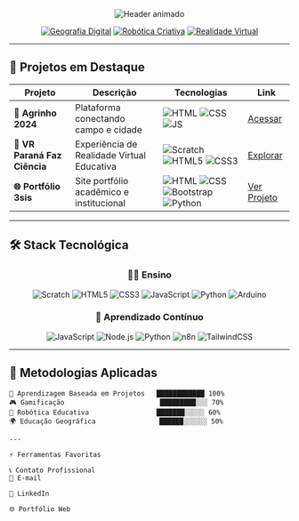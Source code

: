 <div align="center">

<!-- Header Animado -->
<img src="https://readme-typing-svg.demolab.com?font=Fira+Code&size=30&duration=4000&pause=1000&color=2DCD5F&center=true&vCenter=true&width=600&lines=👨🏫+Prof.+Bruno+Carvalho;💻+Professor+Tecnológico;🌱+Educador+Inovador" alt="Header animado" />

<!-- Badges Temáticos -->
[![Geografia Digital](https://img.shields.io/badge/🌐-Geografia_Digital-2DCD5F?style=for-the-badge)](#)
[![Robótica Criativa](https://img.shields.io/badge/🤖-Robótica_Criativa-5E17EB?style=for-the-badge)](#)
[![Realidade Virtual](https://img.shields.io/badge/🥽-Realidade_Virtual-009688?style=for-the-badge)](#)

</div>

---

## 🚀 Projetos em Destaque

| Projeto | Descrição | Tecnologias | Link |
|---------|-----------|-------------|------|
| **🌾 Agrinho 2024** | Plataforma conectando campo e cidade | ![HTML](https://img.shields.io/badge/HTML-E34F26?logo=html5&logoColor=white) ![CSS](https://img.shields.io/badge/CSS-1572B6?logo=css3&logoColor=white) ![JS](https://img.shields.io/badge/JS-F7DF1E?logo=javascript&logoColor=black) | [Acessar](https://lobosilencioso.github.io/agrinho_2024/) |
| **🥽 VR Paraná Faz Ciência** | Experiência de Realidade Virtual Educativa | ![Scratch](https://img.shields.io/badge/Scratch-4D97FF?logo=scratch&logoColor=white) ![HTML5](https://img.shields.io/badge/HTML5-E34F26?logo=html5&logoColor=white) ![CSS3](https://img.shields.io/badge/CSS3-1572B6?logo=css3&logoColor=white) | [Explorar](https://vrpfc.vercel.app/) |
| **🌐 Portfólio 3sis** | Site portfólio acadêmico e institucional | ![HTML](https://img.shields.io/badge/HTML-E34F26?logo=html5&logoColor=white) ![CSS](https://img.shields.io/badge/CSS-1572B6?logo=css3&logoColor=white) ![Bootstrap](https://img.shields.io/badge/Bootstrap-7952B3?logo=bootstrap&logoColor=white) ![Python](https://img.shields.io/badge/Python-3776AB?logo=python&logoColor=white) | [Ver Projeto](https://example.com) |

---

## 🛠️ Stack Tecnológica

<div align="center">

### 👨🏫 Ensino
![Scratch](https://img.shields.io/badge/Scratch-4D97FF?logo=scratch&logoColor=white)
![HTML5](https://img.shields.io/badge/HTML5-E34F26?logo=html5&logoColor=white)
![CSS3](https://img.shields.io/badge/CSS3-1572B6?logo=css3&logoColor=white)
![JavaScript](https://img.shields.io/badge/JavaScript-F7DF1E?logo=javascript&logoColor=black)
![Python](https://img.shields.io/badge/Python-3776AB?logo=python&logoColor=white)
![Arduino](https://img.shields.io/badge/Arduino-00979D?logo=arduino&logoColor=white)

### 🔭 Aprendizado Contínuo
![JavaScript](https://img.shields.io/badge/JavaScript-F7DF1E?logo=javascript&logoColor=black)
![Node.js](https://img.shields.io/badge/Node.js-339933?logo=node.js&logoColor=white)
![Python](https://img.shields.io/badge/Python-3776AB?logo=python&logoColor=white)
![n8n](https://img.shields.io/badge/n8n-F28D00?logo=n8n&logoColor=white)
![TailwindCSS](https://img.shields.io/badge/TailwindCSS-06B6D4?logo=tailwindcss&logoColor=white)

</div>

---

## 🎯 Metodologias Aplicadas

```text
🔄 Aprendizagem Baseada em Projetos   ████████████ 100%
🎮 Gamificação                        █████████░░░ 70%
🤖 Robótica Educativa                 ███████░░░░░ 60%
🌍 Educação Geográfica                ██████░░░░░░ 50%

---

⚡ Ferramentas Favoritas

📞 Contato Profissional
📧 E-mail

💼 LinkedIn

🌐 Portfólio Web
